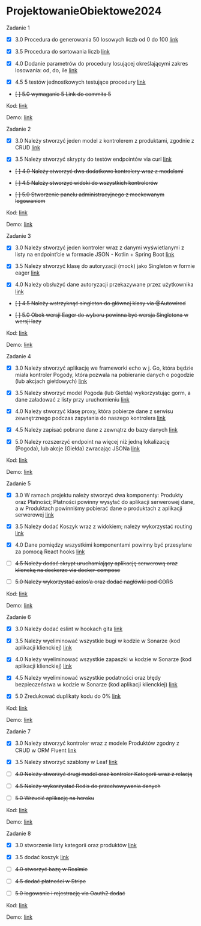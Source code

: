 # ProjektowanieObiektowe2024

Zadanie 1

- [x] 3.0 Procedura do generowania 50 losowych liczb od 0 do 100 [link](https://github.com/Maciej01032001/ProjektowanieObiektowe2024/blob/main/Zadanie1/Zadanie1.pas)

- [x] 3.5 Procedura do sortowania liczb [link](https://github.com/Maciej01032001/ProjektowanieObiektowe2024/blob/main/Zadanie1/Zadanie1.pas)

- [x] 4.0 Dodanie parametrów do procedury losującej określającymi zakres losowania: od, do, ile [link](https://github.com/Maciej01032001/ProjektowanieObiektowe2024/blob/main/Zadanie1/Zadanie1.pas)

- [X] 4.5 5 testów jednostkowych testujące procedury [link](https://github.com/Maciej01032001/ProjektowanieObiektowe2024/blob/main/Zadanie1/Zadanie1.pas)

- ~~[ ] 5.0 wymaganie 5 Link do commita 5~~

Kod: [link](https://github.com/Maciej01032001/ProjektowanieObiektowe2024/blob/main/Zadanie1/Zadanie1.pas)

Demo: [link](https://github.com/Maciej01032001/ProjektowanieObiektowe2024/blob/main/Demos/Demo%20Zadanie1%20Pascal.mp4)


Zadanie 2

- [x] 3.0 Należy stworzyć jeden model z kontrolerem z produktami, zgodnie z CRUD [link](https://github.com/Maciej01032001/ProjektowanieObiektowe2024/commit/57f0ab0ff871d081327508c964f4b058de96fc0b)

- [x] 3.5 Należy stworzyć skrypty do testów endpointów via curl [link](https://github.com/Maciej01032001/ProjektowanieObiektowe2024/commit/57f0ab0ff871d081327508c964f4b058de96fc0b)

- ~~[ ] 4.0 Należy stworzyć dwa dodatkowe kontrolery wraz z modelami~~

- ~~[ ] 4.5 Należy stworzyć widoki do wszystkich kontrolerów~~

- ~~[ ] 5.0 Stworzenie panelu administracyjnego z mockowanym logowaniem~~

Kod: [link](https://github.com/Maciej01032001/ProjektowanieObiektowe2024/tree/main/Zadanie2/projobj)

Demo: [link](https://github.com/Maciej01032001/ProjektowanieObiektowe2024/blob/main/Demos/Demo%20Zadanie2%20Symphony.mp4)


Zadanie 3

- [x] 3.0 Należy stworzyć jeden kontroler wraz z danymi wyświetlanymi z listy na endpoint’cie w formacie JSON - Kotlin + Spring Boot [link](https://github.com/Maciej01032001/ProjektowanieObiektowe2024/commit/f5bd215da0581390dc09921ac26d88f3743e5c47)

- [x] 3.5 Należy stworzyć klasę do autoryzacji (mock) jako Singleton w formie eager [link](https://github.com/Maciej01032001/ProjektowanieObiektowe2024/commit/f5bd215da0581390dc09921ac26d88f3743e5c47)

- [x] 4.0 Należy obsłużyć dane autoryzacji przekazywane przez użytkownika [link](https://github.com/Maciej01032001/ProjektowanieObiektowe2024/commit/f5bd215da0581390dc09921ac26d88f3743e5c47)

- ~~[ ] 4.5 Należy wstrzyknąć singleton do głównej klasy via @Autowired~~

- ~~[ ] 5.0 Obok wersji Eager do wyboru powinna być wersja Singletona w wersji lazy~~

Kod: [link](https://github.com/Maciej01032001/ProjektowanieObiektowe2024/tree/main/Zadanie3/ProjektowanieObiektowe3)

Demo: [link](https://github.com/Maciej01032001/ProjektowanieObiektowe2024/blob/main/Demos/Demo%20Zadanie3%20Spring-boot.mp4)

Zadanie 4

- [x] 3.0 Należy stworzyć aplikację we frameworki echo w j. Go, która będzie miała kontroler Pogody, która pozwala na pobieranie danych o pogodzie (lub akcjach giełdowych) [link](https://github.com/Maciej01032001/ProjektowanieObiektowe2024/commit/554100bfd0f0777139df670fdcb4decd2f2ac8e2)

- [x] 3.5 Należy stworzyć model Pogoda (lub Giełda) wykorzystując gorm, a dane załadować z listy przy uruchomieniu [link](https://github.com/Maciej01032001/ProjektowanieObiektowe2024/commit/554100bfd0f0777139df670fdcb4decd2f2ac8e2)

- [x] 4.0 Należy stworzyć klasę proxy, która pobierze dane z serwisu zewnętrznego podczas zapytania do naszego kontrolera [link](https://github.com/Maciej01032001/ProjektowanieObiektowe2024/commit/554100bfd0f0777139df670fdcb4decd2f2ac8e2)

- [x] 4.5 Należy zapisać pobrane dane z zewnątrz do bazy danych [link](https://github.com/Maciej01032001/ProjektowanieObiektowe2024/commit/554100bfd0f0777139df670fdcb4decd2f2ac8e2)

- [x] 5.0 Należy rozszerzyć endpoint na więcej niż jedną lokalizację (Pogoda), lub akcje (Giełda) zwracając JSONa [link](https://github.com/Maciej01032001/ProjektowanieObiektowe2024/commit/554100bfd0f0777139df670fdcb4decd2f2ac8e2)

Kod: [link](https://github.com/Maciej01032001/ProjektowanieObiektowe2024/tree/main/Zadanie4/ProjObiektowe4)

Demo: [link](https://github.com/Maciej01032001/ProjektowanieObiektowe2024/blob/main/Demos/Demo%20Zadanie4%20Go.mp4)

Zadanie 5

- [x] 3.0 W ramach projektu należy stworzyć dwa komponenty: Produkty oraz Płatności; Płatności powinny wysyłać do aplikacji serwerowej dane, a w Produktach powinniśmy pobierać dane o produktach z aplikacji serwerowej [link](https://github.com/Maciej01032001/ProjektowanieObiektowe2024/commit/b32e7c3e9a04e6d60b367ab6cef82de2b16efa25)

- [x] 3.5 Należy dodać Koszyk wraz z widokiem; należy wykorzystać routing [link](https://github.com/Maciej01032001/ProjektowanieObiektowe2024/commit/b32e7c3e9a04e6d60b367ab6cef82de2b16efa25)

- [x] 4.0 Dane pomiędzy wszystkimi komponentami powinny być przesyłane za pomocą React hooks [link](https://github.com/Maciej01032001/ProjektowanieObiektowe2024/commit/b32e7c3e9a04e6d60b367ab6cef82de2b16efa25)

- [ ] ~~4.5 Należy dodać skrypt uruchamiający aplikację serwerową oraz kliencką na dockerze via docker-compose~~

- [ ] ~~5.0 Należy wykorzystać axios’a oraz dodać nagłówki pod CORS~~

Kod: [link](https://github.com/Maciej01032001/ProjektowanieObiektowe2024/tree/main/Zadanie5)

Demo: [link](https://github.com/Maciej01032001/ProjektowanieObiektowe2024/blob/main/Demos/Demo%20Zadanie5%20Front.mp4)

Zadanie 6

- [x] 3.0 Należy dodać eslint w hookach gita [link](https://github.com/Maciej01032001/ProjektowanieObiektowe2024/commit/5992c1f440125c8dec8add693185e47951ce1567)

- [x] 3.5 Należy wyeliminować wszystkie bugi w kodzie w Sonarze (kod aplikacji klienckiej) [link](https://github.com/Maciej01032001/ProjektowanieObiektowe2024/commit/5992c1f440125c8dec8add693185e47951ce1567)

- [x] 4.0 Należy wyeliminować wszystkie zapaszki w kodzie w Sonarze (kod aplikacji klienckiej) [link](https://github.com/Maciej01032001/ProjektowanieObiektowe2024/commit/5992c1f440125c8dec8add693185e47951ce1567)

- [x] 4.5 Należy wyeliminować wszystkie podatności oraz błędy bezpieczeństwa w kodzie w Sonarze (kod aplikacji klienckiej) [link](https://github.com/Maciej01032001/ProjektowanieObiektowe2024/commit/5992c1f440125c8dec8add693185e47951ce1567)

- [x] 5.0 Zredukować duplikaty kodu do 0% [link](https://github.com/Maciej01032001/ProjektowanieObiektowe2024/commit/5992c1f440125c8dec8add693185e47951ce1567)

Kod: [link](https://github.com/Maciej01032001/ProjektowanieObiektowe2024/tree/main/Zadanie6)

Demo: [link](https://github.com/Maciej01032001/ProjektowanieObiektowe2024/blob/main/Demos/Demo%20Zadanie6%20SonarCloud.mp4)

Zadanie 7

- [x] 3.0 Należy stworzyć kontroler wraz z modele Produktów zgodny z CRUD w ORM Fluent [link](https://github.com/Maciej01032001/ProjektowanieObiektowe2024/commit/6f3fe4db5b474b05599314f6a9f99a3963648cd7)

- [x] 3.5 Należy stworzyć szablony w Leaf [link](https://github.com/Maciej01032001/ProjektowanieObiektowe2024/commit/6f3fe4db5b474b05599314f6a9f99a3963648cd7)

- [ ] ~~4.0 Należy stworzyć drugi model oraz kontroler Kategorii wraz z relacją~~

- [ ] ~~4.5 Należy wykorzystać Redis do przechowywania danych~~

- [ ] ~~5.0 Wrzucić aplikację na heroku~~

Kod: [link](https://github.com/Maciej01032001/ProjektowanieObiektowe2024/tree/main/Zadanie7/zadanie7)

Demo: [link](https://github.com/Maciej01032001/ProjektowanieObiektowe2024/blob/main/Demos/Demo%20Zadanie7%20Vapor.mp4)

Zadanie 8

- [x] 3.0 stworzenie listy kategorii oraz produktów [link](https://github.com/Maciej01032001/ProjektowanieObiektowe2024/commit/1e9db93f97e870266ce5afadf94bc7c46a66dbb9)

- [x] 3.5 dodać koszyk [link](https://github.com/Maciej01032001/ProjektowanieObiektowe2024/commit/1e9db93f97e870266ce5afadf94bc7c46a66dbb9)

- [ ] ~~4.0 stworzyć bazę w Realmie~~ 

- [ ] ~~4.5 dodać płatności w Stripe~~

- [ ] ~~5.0 logowanie i rejestrację via Oauth2 dodać~~

Kod: [link](https://github.com/Maciej01032001/ProjektowanieObiektowe2024/tree/main/Zadanie8)

Demo: [link](https://github.com/Maciej01032001/ProjektowanieObiektowe2024/blob/main/Demos/Demo%20Zadanie8%20React-Native.mp4)
